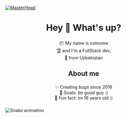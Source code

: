 [![MasterHead](https://i.pinimg.com/originals/6d/45/0c/6d450c1497b2cda38f30a427848f11a3.gif)](https://rishavchanda.io)

<h1 align="center">Hey 👋 What's up?</h1>

###

<p align="center">📦 My name is notnome<br> 🏆 and I'm a FullStack dev,<br>🎉 from Uzbekistan</p>

###

<h2 align="center">About me</h2>

###

<p align="center">✨ Creating bugs since 2016<br>🎯 Goals: be good guy :)<br>🎲 Fun fact: im 16 years old :)</p>

###

<img src="https://raw.githubusercontent.com/notnomes/notnomes/output/snake.svg" alt="Snake animation" />

###
